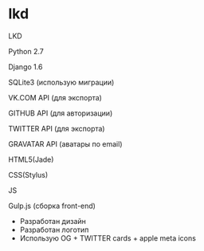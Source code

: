 # lkd
LKD

Python 2.7

Django 1.6

SQLite3 (использую миграции)

VK.COM API (для экспорта)

GITHUB API (для авторизации)

TWITTER API (для экспорта)

GRAVATAR API (аватары по email)

HTML5(Jade) 

CSS(Stylus)

JS

Gulp.js (сборка front-end)
+ Разработан дизайн
+ Разработан логотип
+ Использую OG + TWITTER cards + apple meta icons
